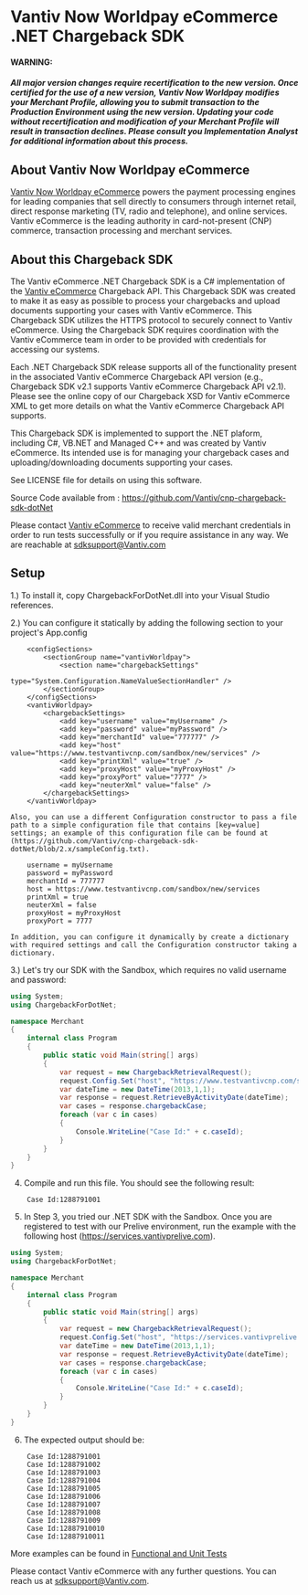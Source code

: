 Vantiv Now Worldpay eCommerce .NET Chargeback SDK
=====================

#### WARNING:
##### All major version changes require recertification to the new version. Once certified for the use of a new version, Vantiv Now Worldpay modifies your Merchant Profile, allowing you to submit transaction to the Production Environment using the new version. Updating your code without recertification and modification of your Merchant Profile will result in transaction declines. Please consult you Implementation Analyst for additional information about this process.

About Vantiv Now Worldpay eCommerce
------------
[Vantiv Now Worldpay eCommerce](https://developer.vantiv.com/community/ecommerce) powers the payment processing engines for leading companies that sell directly to consumers through  internet retail, direct response marketing (TV, radio and telephone), and online services. Vantiv eCommerce is the leading authority in card-not-present (CNP) commerce, transaction processing and merchant services.


About this Chargeback SDK
--------------
The Vantiv eCommerce .NET Chargeback SDK is a C# implementation of the [Vantiv eCommerce](https://developer.vantiv.com/docs/DOC-1196) Chargeback API. This Chargeback SDK was created to make it as easy as possible to process your chargebacks and upload documents supporting your cases with Vantiv eCommerce. This Chargeback SDK utilizes the HTTPS protocol to securely connect to Vantiv eCommerce. Using the Chargeback SDK requires coordination with the Vantiv eCommerce team in order to be provided with credentials for accessing our systems.

Each .NET Chargeback SDK release supports all of the functionality present in the associated Vantiv eCommerce Chargeback API version (e.g., Chargeback SDK v2.1 supports Vantiv eCommerce Chargeback API v2.1). Please see the online copy of our Chargeback XSD for Vantiv eCommerce XML to get more details on what the Vantiv eCommerce Chargeback API supports.

This Chargeback SDK is implemented to support the .NET plaform, including C#, VB.NET and Managed C++ and was created by Vantiv eCommerce. Its intended use is for managing your chargeback cases and uploading/downloading documents supporting your cases.

See LICENSE file for details on using this software.

Source Code available from : https://github.com/Vantiv/cnp-chargeback-sdk-dotNet

Please contact [Vantiv eCommerce](http://developer.vantiv.com/community/ecommerce) to receive valid merchant credentials in order to run tests successfully or if you require assistance in any way.  We are reachable at sdksupport@Vantiv.com

Setup
-----

1.) To install it, copy ChargebackForDotNet.dll into your Visual Studio references.

2.) You can configure it statically by adding the following section to your project's App.config
```
    <configSections>
        <sectionGroup name="vantivWorldpay">
            <section name="chargebackSettings"
                     type="System.Configuration.NameValueSectionHandler" />
        </sectionGroup>
    </configSections>
    <vantivWorldpay>
        <chargebackSettings>
            <add key="username" value="myUsername" />
            <add key="password" value="myPassword" />
            <add key="merchantId" value="777777" />
            <add key="host" value="https://www.testvantivcnp.com/sandbox/new/services" />
            <add key="printXml" value="true" />
            <add key="proxyHost" value="myProxyHost" />
            <add key="proxyPort" value="7777" />
            <add key="neuterXml" value="false" />
        </chargebackSettings>
    </vantivWorldpay>
```

    Also, you can use a different Configuration constructor to pass a file path to a simple configuration file that contains [key=value] settings; an example of this configuration file can be found at (https://github.com/Vantiv/cnp-chargeback-sdk-dotNet/blob/2.x/sampleConfig.txt). 

```
    username = myUsername
    password = myPassword
    merchantId = 777777
    host = https://www.testvantivcnp.com/sandbox/new/services
    printXml = true
    neuterXml = false
    proxyHost = myProxyHost
    proxyPort = 7777
```
    
	In addition, you can configure it dynamically by create a dictionary with required settings and call the Configuration constructor taking a dictionary.

3.) Let's try our SDK with the Sandbox, which requires no valid username and password:  

```c#
using System;
using ChargebackForDotNet;

namespace Merchant
{
    internal class Program
    {
        public static void Main(string[] args)
        {
            var request = new ChargebackRetrievalRequest();
            request.Config.Set("host", "https://www.testvantivcnp.com/sandbox/new/services");
            var dateTime = new DateTime(2013,1,1);
            var response = request.RetrieveByActivityDate(dateTime);
            var cases = response.chargebackCase;
            foreach (var c in cases)
            {
                Console.WriteLine("Case Id:" + c.caseId);
            }
        }
    }
}
```

4) Compile and run this file.  You should see the following result:
~~~
    Case Id:1288791001
~~~

5) In Step 3, you tried our .NET SDK with the Sandbox. Once you are registered to test with our Prelive environment, run the example with the following host (https://services.vantivprelive.com).

```c#
using System;
using ChargebackForDotNet;

namespace Merchant
{
    internal class Program
    {
        public static void Main(string[] args)
        {
            var request = new ChargebackRetrievalRequest();
            request.Config.Set("host", "https://services.vantivprelive.com");
            var dateTime = new DateTime(2013,1,1);
            var response = request.RetrieveByActivityDate(dateTime);
            var cases = response.chargebackCase;
            foreach (var c in cases)
            {
                Console.WriteLine("Case Id:" + c.caseId);
            }
        }
    }
}
```

6) The expected output should be:
~~~
    Case Id:1288791001
    Case Id:1288791002
    Case Id:1288791003
    Case Id:1288791004
    Case Id:1288791005
    Case Id:1288791006
    Case Id:1288791007
    Case Id:1288791008
    Case Id:1288791009
    Case Id:12887910010
    Case Id:12887910011
~~~

More examples can be found in [Functional and Unit Tests](https://github.com/Vantiv/cnp-chargeback-sdk-dotNet/tree/2.x/ChargebackForDotNetTest)

Please contact Vantiv eCommerce with any further questions. You can reach us at sdksupport@Vantiv.com.
